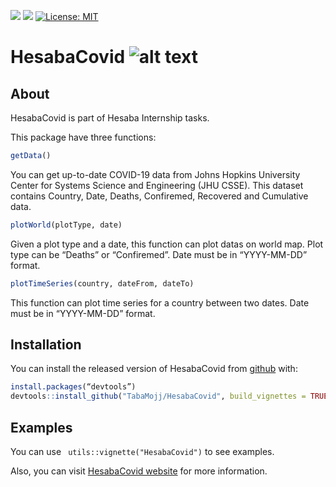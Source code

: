 [![](https://img.shields.io/badge/devel%20version-1.01-red.svg)](https://github.com/https://github.com/TabaMojj/HesabaCovid)
[![](https://img.shields.io/badge/lifecycle-maturing-green.svg)](https://www.tidyverse.org/lifecycle/#maturing)
[![License: MIT](https://img.shields.io/badge/license-MIT-blue.svg)](https://cran.r-project.org/web/licenses/MIT)
# HesabaCovid ![alt text](https://github.com/TabaMojj/HesabaCovid/HesabaCovid.jpg?raw=true)
## About

HesabaCovid is part of Hesaba Internship tasks.

This package have three functions:

```r
getData()
```

You can get up-to-date COVID-19 data from Johns Hopkins University
Center for Systems Science and Engineering (JHU CSSE). This dataset
contains Country, Date, Deaths, Confiremed, Recovered and Cumulative
data.

```r
plotWorld(plotType, date)
```
Given a plot type and a date, this function can plot datas on world map.
Plot type can be “Deaths” or “Confiremed”. Date must be in “YYYY-MM-DD”
format.

```r
plotTimeSeries(country, dateFrom, dateTo)
```

This function can plot time series for a country between two dates. Date
must be in “YYYY-MM-DD” format.

## Installation

You can install the released version of HesabaCovid from
[github](https://github.com/TabaMojj/HesabaCovid) with:

```r
install.packages(“devtools”)
devtools::install_github("TabaMojj/HesabaCovid", build_vignettes = TRUE)
```

## Examples

You can use ` utils::vignette("HesabaCovid")` to see examples.

Also, you can visit [HesabaCovid website](https://tabamojj.github.io/HesabaCovid/) for more information.
